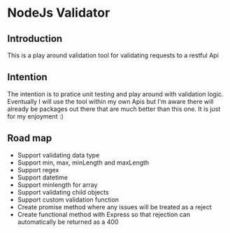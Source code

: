 # NodeJs Validator #

## Introduction ##

This is a play around validation tool for validating requests to a restful Api

## Intention ##

The intention is to pratice unit testing and play around with validation logic. Eventually I will use the tool within my own Apis but I'm aware there will already be packages out there that are much better than this one. It is just for my enjoyment :)

## Road map ##

* Support validating data type
* Support min, max, minLength and maxLength
* Support regex
* Support datetime
* Support minlength for array
* Support validating child objects
* Support custom validation function
* Create promise method where any issues will be treated as a reject
* Create functional method with Express so that rejection can automatically be returned as a 400
